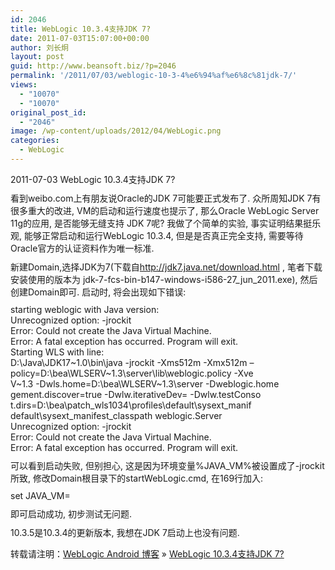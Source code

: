 ```yaml
---
id: 2046
title: WebLogic 10.3.4支持JDK 7?
date: 2011-07-03T15:07:00+00:00
author: 刘长炯
layout: post
guid: http://www.beansoft.biz/?p=2046
permalink: '/2011/07/03/weblogic-10-3-4%e6%94%af%e6%8c%81jdk-7/'
views:
  - "10070"
  - "10070"
original_post_id:
  - "2046"
image: /wp-content/uploads/2012/04/WebLogic.png
categories:
  - WebLogic
---
```

<p style="MARGIN: 0cm 0cm 0pt">
  2011-07-03 WebLogic 10.3.4支持JDK 7?
</p>

<p style="TEXT-ALIGN: left; MARGIN: 7.5pt 0cm; mso-pagination: widow-orphan">
  看到weibo.com上有朋友说Oracle的JDK 7可能要正式发布了. 众所周知JDK 7有很多重大的改进, VM的启动和运行速度也提示了, 那么Oracle WebLogic Server 11g的应用, 是否能够无缝支持 JDK 7呢? 我做了个简单的实验, 事实证明结果挺乐观, 能够正常启动和运行WebLogic 10.3.4, 但是是否真正完全支持, 需要等待Oracle官方的认证资料作为唯一标准.
</p>

<p style="TEXT-ALIGN: left; MARGIN: 7.5pt 0cm; mso-pagination: widow-orphan">
  新建Domain,选择JDK为7(下载自<a href="http://jdk7.java.net/download.html">http://jdk7.java.net/download.html</a> , 笔者下载安装使用的版本为 jdk-7-fcs-bin-b147-windows-i586-27_jun_2011.exe), 然后创建Domain即可. 启动时, 将会出现如下错误:
</p>

<p style="TEXT-ALIGN: left; MARGIN: 7.5pt 0cm; mso-pagination: widow-orphan">
  starting weblogic with Java version: <br />Unrecognized option: -jrockit <br />Error: Could not create the Java Virtual Machine. <br />Error: A fatal exception has occurred. Program will exit. <br />Starting WLS with line: <br />D:\Java\JDK17~1.0\bin\java -jrockit -Xms512m -Xmx512m &#8211; <br />policy=D:\bea\WLSERV~1.3\server\lib\weblogic.policy -Xve <br />V~1.3 -Dwls.home=D:\bea\WLSERV~1.3\server -Dweblogic.home <br />gement.discover=true -Dwlw.iterativeDev= -Dwlw.testConso <br />t.dirs=D:\bea\patch_wls1034\profiles\default\sysext_manif <br />default\sysext_manifest_classpath weblogic.Server <br />Unrecognized option: -jrockit <br />Error: Could not create the Java Virtual Machine. <br />Error: A fatal exception has occurred. Program will exit.
</p>

<p style="TEXT-ALIGN: left; MARGIN: 7.5pt 0cm; mso-pagination: widow-orphan">
  可以看到启动失败, 但别担心, 这是因为环境变量%JAVA_VM%被设置成了-jrockit所致, 修改Domain根目录下的startWebLogic.cmd, 在169行加入:
</p>

<p style="TEXT-ALIGN: left; MARGIN: 7.5pt 0cm; mso-pagination: widow-orphan">
  set JAVA_VM=
</p>

<p style="TEXT-ALIGN: left; MARGIN: 7.5pt 0cm; mso-pagination: widow-orphan">
  即可启动成功, 初步测试无问题.
</p>

<p style="TEXT-ALIGN: left; MARGIN: 7.5pt 0cm; mso-pagination: widow-orphan">
  10.3.5是10.3.4的更新版本, 我想在JDK 7启动上也没有问题.
</p>

<p style="MARGIN: 0cm 0cm 0pt">
  <p>
    转载请注明：<a href="http://www.beansoft.biz">WebLogic Android 博客</a> &raquo; <a href="http://www.beansoft.biz/2011/07/03/weblogic-10-3-4%e6%94%af%e6%8c%81jdk-7/">WebLogic 10.3.4支持JDK 7?</a>
  </p>